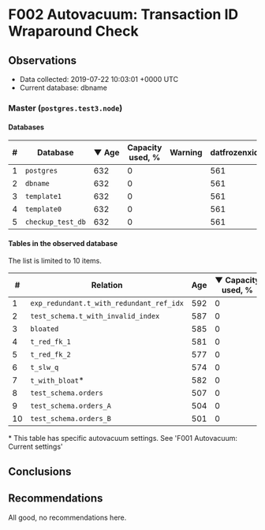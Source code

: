 # F002 Autovacuum: Transaction ID Wraparound Check #

## Observations ##
- Data collected: 2019-07-22 10:03:01 +0000 UTC
- Current database: dbname




### Master (`postgres.test3.node`) ###


#### Databases ####


| \# | Database | &#9660;&nbsp;Age | Capacity used, % | Warning | datfrozenxid |
|--|--------|-----|------------------|---------|--------------|
| 1 |`postgres`|632 |0 |  |561 |
| 2 |`dbname`|632 |0 |  |561 |
| 3 |`template1`|632 |0 |  |561 |
| 4 |`template0`|632 |0 |  |561 |
| 5 |`checkup_test_db`|632 |0 |  |561 |


#### Tables in the observed database ####
The list is limited to 10 items.

| \# | Relation | Age | &#9660;&nbsp;Capacity used, % | Warning |rel_relfrozenxid | toast_relfrozenxid |
|---|-------|-----|------------------|---------|-----------------|--------------------|
| 1 |`exp_redundant.t_with_redundant_ref_idx` |592 |0 |  |601 |0 |
| 2 |`test_schema.t_with_invalid_index` |587 |0 |  |606 |0 |
| 3 |`bloated` |585 |0 |  |608 |0 |
| 4 |`t_red_fk_1` |581 |0 |  |612 |0 |
| 5 |`t_red_fk_2` |577 |0 |  |616 |0 |
| 6 |`t_slw_q` |574 |0 |  |619 |0 |
| 7 |`t_with_bloat`\* |582 |0 |  |611 |0 |
| 8 |`test_schema.orders` |507 |0 |  |686 |0 |
| 9 |`test_schema.orders_A` |504 |0 |  |689 |0 |
| 10 |`test_schema.orders_B` |501 |0 |  |692 |0 |


\* This table has specific autovacuum settings. See 'F001 Autovacuum: Current settings'


## Conclusions ##
 


## Recommendations ##
  All good, no recommendations here.
 

